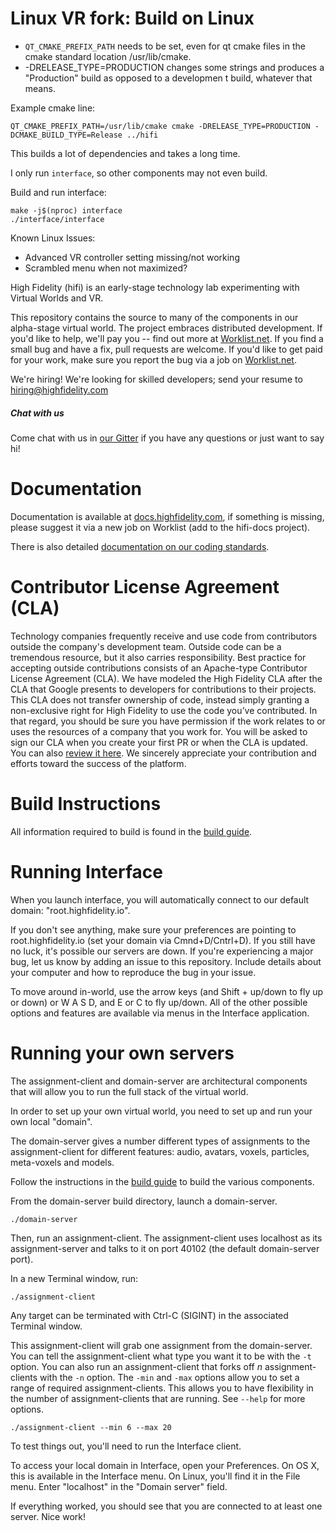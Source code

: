 Linux VR fork: Build on Linux
=========

* `QT_CMAKE_PREFIX_PATH` needs to be set, even for qt cmake files in the cmake standard location /usr/lib/cmake.
* -DRELEASE_TYPE=PRODUCTION changes some strings and produces a "Production" build as opposed to a developmen t build, whatever that means.

Example cmake line:

    QT_CMAKE_PREFIX_PATH=/usr/lib/cmake cmake -DRELEASE_TYPE=PRODUCTION -DCMAKE_BUILD_TYPE=Release ../hifi

This builds a lot of dependencies and takes a long time.

I only run `interface`, so other components may not even build.

Build and run interface:

    make -j$(nproc) interface
    ./interface/interface


Known Linux Issues:

* Advanced VR controller setting missing/not working
* Scrambled menu when not maximized?

High Fidelity (hifi) is an early-stage technology lab experimenting with Virtual Worlds and VR. 

This repository contains the source to many of the components in our 
alpha-stage virtual world. The project embraces distributed development. 
If you'd like to help, we'll pay you -- find out more at [Worklist.net](https://worklist.net). 
If you find a small bug and have a fix, pull requests are welcome. If you'd 
like to get paid for your work, make sure you report the bug via a job on 
[Worklist.net](https://worklist.net).

We're hiring! We're looking for skilled developers; 
send your resume to hiring@highfidelity.com

##### Chat with us
Come chat with us in [our Gitter](https://gitter.im/highfidelity/hifi) if you have any questions or just want to say hi!

Documentation
=========
Documentation is available at [docs.highfidelity.com](https://docs.highfidelity.com), if something is missing, please suggest it via a new job on Worklist (add to the hifi-docs project).

There is also detailed [documentation on our coding standards](https://wiki.highfidelity.com/wiki/Coding_Standards).

Contributor License Agreement (CLA)
=========
Technology companies frequently receive and use code from contributors outside the company's development team. Outside code can be a tremendous resource, but it also carries responsibility. Best practice for accepting outside contributions consists of an Apache-type Contributor License Agreement (CLA). We have modeled the High Fidelity CLA after the CLA that Google presents to developers for contributions to their projects. This CLA does not transfer ownership of code, instead simply granting a non-exclusive right for High Fidelity to use the code you’ve contributed. In that regard, you should be sure you have permission if the work relates to or uses the resources of a company that you work for. You will be asked to sign our CLA when you create your first PR or when the CLA is updated. You can also [review it here](https://gist.githubusercontent.com/hifi-gustavo/fef8f06a8233d42a0040d45c3efb97a9/raw/9981827eb94f0b18666083670b6f6a02929fb402/High%2520Fidelity%2520CLA). We sincerely appreciate your contribution and efforts toward the success of the platform.

Build Instructions 
=========
All information required to build is found in the [build guide](BUILD.md).

Running Interface
===
When you launch interface, you will automatically connect to our default domain: "root.highfidelity.io".

If you don't see anything, make sure your preferences are pointing to 
root.highfidelity.io (set your domain via Cmnd+D/Cntrl+D). If you still have no luck,
it's possible our servers are down. If you're experiencing a major bug, let us know by
adding an issue to this repository. Include details about your computer and how to 
reproduce the bug in your issue. 

To move around in-world, use the arrow keys (and Shift + up/down to fly up or 
down) or W A S D, and E or C to fly up/down. All of the other possible options 
and features are available via menus in the Interface application.

Running your own servers
========
The assignment-client and domain-server are architectural components that will allow 
you to run the full stack of the virtual world.

In order to set up your own virtual world, you need to set up and run your own 
local "domain". 

The domain-server gives a number different types of assignments to the assignment-client 
for different features: audio, avatars, voxels, particles, meta-voxels and models.

Follow the instructions in the [build guide](BUILD.md) to build the various components.

From the domain-server build directory, launch a domain-server.

    ./domain-server

Then, run an assignment-client. The assignment-client uses localhost as its assignment-server 
and talks to it on port 40102 (the default domain-server port).

In a new Terminal window, run:

    ./assignment-client

Any target can be terminated with Ctrl-C (SIGINT) in the associated Terminal window.

This assignment-client will grab one assignment from the domain-server. You can tell the 
assignment-client what type you want it to be with the `-t` option. You can also run an 
assignment-client that forks off *n* assignment-clients with the `-n` option. The `-min` 
and `-max` options allow you to set a range of required assignment-clients. This allows 
you to have flexibility in the number of assignment-clients that are running. 
See `--help` for more options.

    ./assignment-client --min 6 --max 20

To test things out, you'll need to run the Interface client.

To access your local domain in Interface, open your Preferences. On OS X, this is available 
in the Interface menu. On Linux, you'll find it in the File menu. Enter "localhost" in the 
"Domain server" field.

If everything worked, you should see that you are connected to at least one server.
Nice work!
